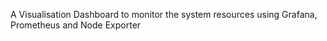 A Visualisation Dashboard to monitor the system resources using Grafana, Prometheus and Node Exporter
